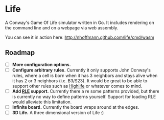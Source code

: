 # Life

A Conway's Game Of Life simulator written in Go. It includes rendering on the command line and on a webpage via web assembly.


You can see it in action here: http://nhoffmann.github.com/life/cmd/wasm

## Roadmap

* [ ] **More configuration options.**
* [ ] **Configure arbitrary rules.** Currently it only supports John Conway's rules, where a cell is born when it has 3 neighbors and stays alive when it has 2 or 3 neighbors (i.e. B3/S23). It would be great to be able to support other rules such as [Highlife](https://en.wikipedia.org/wiki/Highlife_(cellular_automaton)) or whatever comes to mind.
* [ ] **Add [RLE](https://www.conwaylife.com/wiki/Run_Length_Encoded) support.** Currently there a re some patterns provided, but there is currently no way to define patterns yourself. Support for loading RLE would alleviate this limitation.
* [ ] **Infinite board.** Currently the board wraps around at the edges.
* [ ] **3D Life.** A three dimensional version of Life :)
